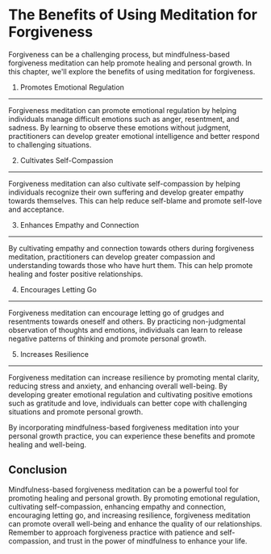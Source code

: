 The Benefits of Using Meditation for Forgiveness
=====================================================================================================

Forgiveness can be a challenging process, but mindfulness-based forgiveness meditation can help promote healing and personal growth. In this chapter, we'll explore the benefits of using meditation for forgiveness.

1. Promotes Emotional Regulation
--------------------------------

Forgiveness meditation can promote emotional regulation by helping individuals manage difficult emotions such as anger, resentment, and sadness. By learning to observe these emotions without judgment, practitioners can develop greater emotional intelligence and better respond to challenging situations.

2. Cultivates Self-Compassion
-----------------------------

Forgiveness meditation can also cultivate self-compassion by helping individuals recognize their own suffering and develop greater empathy towards themselves. This can help reduce self-blame and promote self-love and acceptance.

3. Enhances Empathy and Connection
----------------------------------

By cultivating empathy and connection towards others during forgiveness meditation, practitioners can develop greater compassion and understanding towards those who have hurt them. This can help promote healing and foster positive relationships.

4. Encourages Letting Go
------------------------

Forgiveness meditation can encourage letting go of grudges and resentments towards oneself and others. By practicing non-judgmental observation of thoughts and emotions, individuals can learn to release negative patterns of thinking and promote personal growth.

5. Increases Resilience
-----------------------

Forgiveness meditation can increase resilience by promoting mental clarity, reducing stress and anxiety, and enhancing overall well-being. By developing greater emotional regulation and cultivating positive emotions such as gratitude and love, individuals can better cope with challenging situations and promote personal growth.

By incorporating mindfulness-based forgiveness meditation into your personal growth practice, you can experience these benefits and promote healing and well-being.

Conclusion
----------

Mindfulness-based forgiveness meditation can be a powerful tool for promoting healing and personal growth. By promoting emotional regulation, cultivating self-compassion, enhancing empathy and connection, encouraging letting go, and increasing resilience, forgiveness meditation can promote overall well-being and enhance the quality of our relationships. Remember to approach forgiveness practice with patience and self-compassion, and trust in the power of mindfulness to enhance your life.
